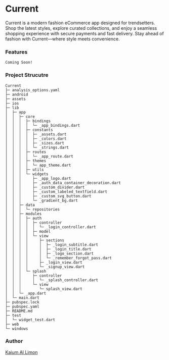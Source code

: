 Current
===
Current is a modern fashion eCommerce app designed for trendsetters. Shop the latest styles, explore curated collections, and enjoy a seamless shopping experience with secure payments and fast delivery. Stay ahead of fashion with Current—where style meets convenience.

### Features
```
Coming Soon!
```

### Project Strucutre
```
Current
├─ analysis_options.yaml
├─ android
├─ assets
├─ ios
├─ lib
│  ├─ app
│  │  ├─ core
│  │  │  ├─ bindings
│  │  │  │  └─ _app_bindings.dart
│  │  │  ├─ constants
│  │  │  │  ├─ _assets.dart
│  │  │  │  ├─ _colors.dart
│  │  │  │  ├─ _sizes.dart
│  │  │  │  └─ _strings.dart
│  │  │  ├─ routes
│  │  │  │  └─ _app_route.dart
│  │  │  ├─ themes
│  │  │  │  └─ app_theme.dart
│  │  │  ├─ utils
│  │  │  └─ widgets
│  │  │     ├─ _app_logo.dart
│  │  │     ├─ _auth_data_container_decoration.dart
│  │  │     ├─ _custom_divider.dart
│  │  │     ├─ _custom_labeled_textfield.dart
│  │  │     ├─ _custom_svg_button.dart
│  │  │     └─ _gradient_bg.dart
│  │  ├─ data
│  │  │  └─ repositories
│  │  ├─ modules
│  │  │  ├─ auth
│  │  │  │  ├─ controller
│  │  │  │  │  └─ _login_controller.dart
│  │  │  │  ├─ model
│  │  │  │  └─ view
│  │  │  │     ├─ sections
│  │  │  │     │  ├─ _login_subtitle.dart
│  │  │  │     │  ├─ _login_title.dart
│  │  │  │     │  ├─ _logo_section.dart
│  │  │  │     │  └─ _remember_forgot_pass.dart
│  │  │  │     ├─ _login_view.dart
│  │  │  │     └─ _signup_view.dart
│  │  │  └─ splash
│  │  │     ├─ controller
│  │  │     │  └─ _splash_controller.dart
│  │  │     └─ view
│  │  │        └─ splash_view.dart
│  │  └─ _app.dart
│  └─ main.dart
├─ pubspec.lock
├─ pubspec.yaml
├─ README.md
├─ test
│  └─ widget_test.dart
├─ web
└─ windows
```

### Author
[Kaium Al Limon](www.facebook.com/lemon)